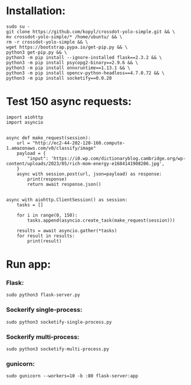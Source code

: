# Installation:

```
sudo su -
git clone https://github.com/kopyl/crossdot-yolo-simple.git && \
mv crossdot-yolo-simple/* /home/ubuntu/ && \
rm -r crossdot-yolo-simple && \
wget https://bootstrap.pypa.io/get-pip.py && \
python3 get-pip.py && \
python3 -m pip install --ignore-installed flask==2.3.2 && \
python3 -m pip install psycopg2-binary==2.9.6 && \
python3 -m pip install onnxruntime==1.13.1 && \
python3 -m pip install opencv-python-headless==4.7.0.72 && \
python3 -m pip install socketify==0.0.20
```

# Test 150 async requests:

```
import aiohttp
import asyncio


async def make_request(session):
    url = "http://ec2-44-202-120-160.compute-1.amazonaws.com/v0/classify/image"
    payload = {
        "input": 'https://i0.wp.com/dictionaryblog.cambridge.org/wp-content/uploads/2023/05/rich-mom-energy-e1684141908206.jpg',
    }
    async with session.post(url, json=payload) as response:
        print(response)
        return await response.json()


async with aiohttp.ClientSession() as session:
    tasks = []

    for i in range(0, 150):
        tasks.append(asyncio.create_task(make_request(session)))

    results = await asyncio.gather(*tasks)
    for result in results:
        print(result)
```

# Run app:

### Flask:

`sudo python3 flask-server.py`

### Sockerify single-process:

`sudo python3 socketify-single-process.py`

### Sockerify multi-process:

`sudo python3 socketify-multi-process.py`

### gunicorn:

`sudo gunicorn --workers=10 -b :80 flask-server:app`
